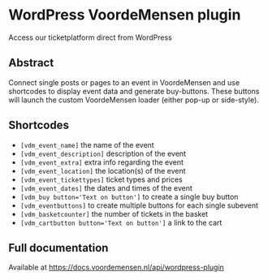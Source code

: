 # WordPress VoordeMensen plugin

Access our ticketplatform direct from WordPress

## Abstract
Connect single posts or pages to an event in VoordeMensen and use shortcodes to display event data and generate buy-buttons. These buttons will launch the custom VoordeMensen loader (either pop-up or side-style).

## Shortcodes
* `[vdm_event_name]` the name of the event
* `[vdm_event_description]` description of the event
* `[vdm_event_extra]` extra info regarding the event 
* `[vdm_event_location]` the location(s) of the event
* `[vdm_event_tickettypes]` ticket types and prices
* `[vdm_event_dates]` the dates and times of the event
* `[vdm_buy button='Text on button']` to create a single buy button 
* `[vdm_eventbuttons]` to create multiple buttons for each single subevent
* `[vdm_basketcounter]` the number of tickets in the basket
* `[vdm_cartbutton button='Text on button']` a link to the cart


## Full documentation
Available at https://docs.voordemensen.nl/api/wordpress-plugin
